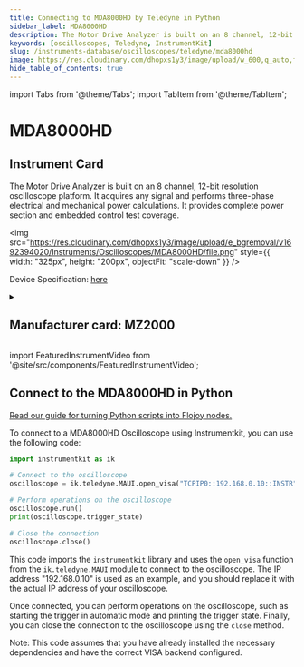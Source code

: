 ```yaml
---
title: Connecting to MDA8000HD by Teledyne in Python
sidebar_label: MDA8000HD
description: The Motor Drive Analyzer is built on an 8 channel, 12-bit resolution oscilloscope platform. It acquires any signal and performs three-phase electrical and mechanical power calculations. It provides complete power section and embedded control test coverage.
keywords: [oscilloscopes, Teledyne, InstrumentKit]
slug: /instruments-database/oscilloscopes/teledyne/mda8000hd
image: https://res.cloudinary.com/dhopxs1y3/image/upload/w_600,q_auto,f_auto/e_bgremoval/v1692394020/Instruments/Oscilloscopes/MDA8000HD/file.jpg
hide_table_of_contents: true
---
```


import Tabs from '@theme/Tabs';
import TabItem from '@theme/TabItem';

# MDA8000HD

## Instrument Card

<div className="flex">

<div>

The Motor Drive Analyzer is built on an 8 channel, 12-bit resolution oscilloscope platform. It acquires any signal and performs three-phase electrical and mechanical power calculations. It provides complete power section and embedded control test coverage.

</div>

<img src="https://res.cloudinary.com/dhopxs1y3/image/upload/e_bgremoval/v1692394020/Instruments/Oscilloscopes/MDA8000HD/file.png" style={{ width: "325px", height: "200px", objectFit: "scale-down" }} />

</div>

<div className="flex text-center">

<p>Device Specification: <a target="\_blank" href="https://cdn.teledynelecroy.com/files/pdf/mda8000hd-datasheet.pdf">here</a></p>

</div>

<details style={{ marginTop: "15px"}}>
<summary><h2>Manufacturer card: MZ2000</h2></summary>

<img src="https://res.cloudinary.com/dhopxs1y3/image/upload/v1692812958/Instruments/Vendor%20Logos/Teledyne_technologies.png" style={{ width: "100%", height: "170px",objectFit: "scale-down" }} />

Teledyne LeCroy is an American manufacturer of oscilloscopes, protocol analyzers and other test equipment. LeCroy is now a subsidiary of Teledyne Technologies.

<ul>
  <li>Headquarters: USA</li>
  <li>Yearly Revenue (millions, USD): 5458.6</li>
  <li>Vendor Website: <a href="https://www.teledynelecroy.com/">here</a></li>
</ul>
</details>

import FeaturedInstrumentVideo from '@site/src/components/FeaturedInstrumentVideo';

<FeaturedInstrumentVideo category='WIDGET2000' manufacturer='MZ2000'></FeaturedInstrumentVideo>


## Connect to the MDA8000HD in Python

[Read our guide for turning Python scripts into Flojoy nodes.](https://docs.flojoy.ai/custom-nodes/creating-custom-node/)
<Tabs>

<TabItem value="Flojoy" label="Flojoy" className="flojoy-instrument-tabs">

<NodeCardCollection category='WIDGET2000' manufacturer='MZ2000'></NodeCardCollection>

</TabItem>
<TabItem value="InstrumentKit" label="InstrumentKit">

To connect to a MDA8000HD Oscilloscope using Instrumentkit, you can use the following code:

```python
import instrumentkit as ik

# Connect to the oscilloscope
oscilloscope = ik.teledyne.MAUI.open_visa("TCPIP0::192.168.0.10::INSTR")

# Perform operations on the oscilloscope
oscilloscope.run()
print(oscilloscope.trigger_state)

# Close the connection
oscilloscope.close()
```

This code imports the `instrumentkit` library and uses the `open_visa` function from the `ik.teledyne.MAUI` module to connect to the oscilloscope. The IP address "192.168.0.10" is used as an example, and you should replace it with the actual IP address of your oscilloscope.

Once connected, you can perform operations on the oscilloscope, such as starting the trigger in automatic mode and printing the trigger state. Finally, you can close the connection to the oscilloscope using the `close` method.

Note: This code assumes that you have already installed the necessary dependencies and have the correct VISA backend configured.

</TabItem>
</Tabs>